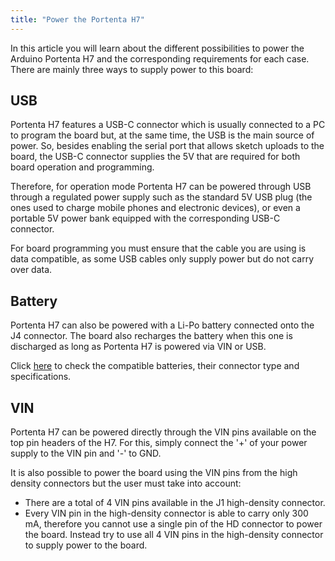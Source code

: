 ```yaml
---
title: "Power the Portenta H7"
---
```


In this article you will learn about the different possibilities to power the Arduino Portenta H7 and the corresponding requirements for each case. There are mainly three ways to supply power to this board:

## USB

Portenta H7 features a USB-C connector which is usually connected to a PC to program the board but, at the same time, the USB is the main source of power. So, besides enabling the serial port that allows sketch uploads to the board, the USB-C connector supplies the 5V that are required for both board operation and programming.

Therefore, for operation mode Portenta H7 can be powered through USB through a regulated power supply such as the standard 5V USB plug (the ones used to charge mobile phones and electronic devices), or even a portable 5V power bank equipped with the corresponding USB-C connector.

For board programming you must ensure that the cable you are using is data compatible, as some USB cables only supply power but do not carry over data.

## Battery

Portenta H7 can also be powered with a Li-Po battery connected onto the J4 connector. The board also recharges the battery when this one is discharged as long as Portenta H7 is powered via VIN or USB.

Click [here](https://support.arduino.cc/hc/en-us/articles/4405015055762-Connect-a-battery-to-Portenta-H7) to check the compatible batteries, their connector type and specifications.

## VIN

Portenta H7 can be powered directly through the VIN pins available on the top pin headers of the H7. For this, simply connect the '+' of your power supply to the VIN pin and '-' to GND.

It is also possible to power the board using the VIN pins from the high density connectors but the user must take into account:

- There are a total of 4 VIN pins available in the J1 high-density connector.
- Every VIN pin in the high-density connector is able to carry only 300 mA, therefore you cannot use a single pin of the HD connector to power the board. Instead try to use all 4 VIN pins in the high-density connector to supply power to the board.
